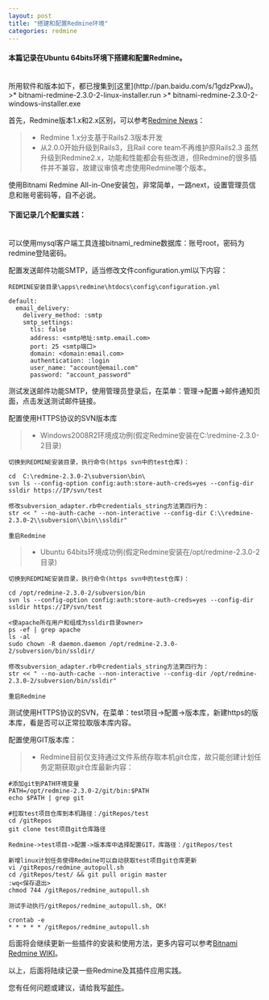 ```yaml
---
layout: post
title: "搭建和配置Redmine环境"
categories: redmine
---
```


#### 本篇记录在Ubuntu 64bits环境下搭建和配置Redmine。
<br />
所用软件和版本如下，都已搜集到[这里](http://pan.baidu.com/s/1gdzPxwJ)。
>* bitnami-redmine-2.3.0-2-linux-installer.run
>* bitnami-redmine-2.3.0-2-windows-installer.exe

首先，Redmine版本1.x和2.x区别，可以参考[Redmine News](http://www.redmine.org/news/66)：
>* Redmine 1.x分支基于Rails2.3版本开发
>* 从2.0.0开始升级到Rails3，且Rail core team不再维护原Rails2.3
虽然升级到Redmine2.x，功能和性能都会有些改进，但Redmine的很多插件并不兼容，故建议审慎考虑使用Redmine哪个版本。

使用Bitnami Redmine All-in-One安装包，非常简单，一路next，设置管理员信息和账号密码等，自不必说。

#### 下面记录几个配置实践：
<br />
可以使用mysql客户端工具连接bitnami_redmine数据库：账号root，密码为redmine登陆密码。

配置发送邮件功能SMTP，适当修改文件configuration.yml以下内容：

	REDMINE安装目录\apps\redmine\htdocs\config\configuration.yml

	default:
	  email_delivery:
	    delivery_method: :smtp
	    smtp_settings:
	      tls: false
		  address: <smtp地址:smtp.email.com>
		  port: 25 <smtp端口>
		  domain: <domain:email.com>
		  authentication: :login
		  user_name: "account@email.com"
		  password: "account_password"

测试发送邮件功能SMTP，使用管理员登录后，在菜单：管理->配置->邮件通知页面，点击发送测试邮件链接。

配置使用HTTPS协议的SVN版本库

>* Windows2008R2环境成功例(假定Redmine安装在C:\redmine-2.3.0-2目录)

    切换到REDMINE安装目录，执行命令(https svn中的test仓库)：

	cd  C:\redmine-2.3.0-2\subversion\bin\
	svn ls --config-option config:auth:store-auth-creds=yes --config-dir ssldir https://IP/svn/test

	修改subversion_adapter.rb中credentials_string方法第四行为：
	str << " --no-auth-cache --non-interactive --config-dir C:\\redmine-2.3.0-2\\subversion\\bin\\ssldir"

    重启Redmine

>* Ubuntu 64bits环境成功例(假定Redmine安装在/opt/redmine-2.3.0-2目录)

    切换到REDMINE安装目录，执行命令(https svn中的test仓库)：

	cd /opt/redmine-2.3.0-2/subversion/bin
    svn ls --config-option config:auth:store-auth-creds=yes --config-dir ssldir https://IP/svn/test

    <使apache所在用户和组成为ssldir目录owner>
	ps -ef | grep apache
	ls -al
	sudo chown -R daemon.daemon /opt/redmine-2.3.0-2/subversion/bin/ssldir/

    修改subversion_adapter.rb中credentials_string方法第四行为：
	str << " --no-auth-cache --non-interactive --config-dir /opt/redmine-2.3.0-2/subversion/bin/ssldir"

    重启Redmine

测试使用HTTPS协议的SVN，在菜单：test项目->配置->版本库，新建https的版本库，看是否可以正常拉取版本库内容。

配置使用GIT版本库：

>* Redmine目前仅支持通过文件系统存取本机git仓库，故只能创建计划任务定期获取git仓库最新内容：

    #添加git到PATH环境变量
	PATH=/opt/redmine-2.3.0-2/git/bin:$PATH
	echo $PATH | grep git

    #拉取test项目仓库到本机路径：/gitRepos/test
	cd /gitRepos
	git clone test项目git仓库路径

	Redmine->test项目->配置->版本库中选择配置GIT，库路径：/gitRepos/test

	新增linux计划任务使得Redmine可以自动获取test项目git仓库更新
	vi /gitRepos/redmine_autopull.sh
	cd /gitRepos/test/ && git pull origin master
	:wq<保存退出>
	chmod 744 /gitRepos/redmine_autopull.sh

	测试手动执行/gitRepos/redmine_autopull.sh, OK!

	crontab -e
	* * * * * /gitRepos/redmine_autopull.sh

后面将会继续更新一些插件的安装和使用方法，更多内容可以参考[Bitnami Redmine WIKI](http://wiki.bitnami.com/Applications/BitNami_Redmine)。

以上，后面将陆续记录一些Redmine及其插件应用实践。

您有任何问题或建议，请给我写[邮件](mailto:yinwer81@gmail.com)。

